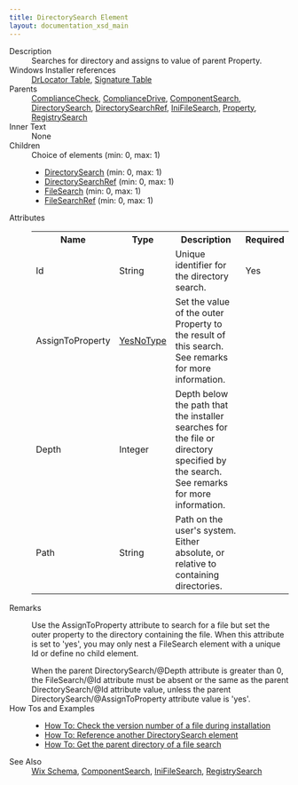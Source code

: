 ```yaml
---
title: DirectorySearch Element
layout: documentation_xsd_main
---
```

<dl>
  <dt>Description</dt>
  <dd>Searches for directory and assigns to value of parent Property.</dd>
  <dt>Windows Installer references</dt>
  <dd>
    <a href="http://msdn.microsoft.com/library/aa368331.aspx" target="_blank">DrLocator Table</a>, <a href="http://msdn.microsoft.com/library/aa371853.aspx" target="_blank">Signature Table</a></dd>
  <dt>Parents</dt>
  <dd>
    <a href="../compliancecheck/">ComplianceCheck</a>, <a href="../compliancedrive/">ComplianceDrive</a>, <a href="../componentsearch/">ComponentSearch</a>, <a href="../directorysearch/">DirectorySearch</a>, <a href="../directorysearchref/">DirectorySearchRef</a>, <a href="../inifilesearch/">IniFileSearch</a>, <a href="../property/">Property</a>, <a href="../registrysearch/">RegistrySearch</a></dd>
  <dt>Inner Text</dt>
  <dd>None</dd>
  <dt>Children</dt>
  <dd>Choice of elements (min: 0, max: 1)<ul><li><a href="../directorysearch/">DirectorySearch</a> (min: 0, max: 1)</li><li><a href="../directorysearchref/">DirectorySearchRef</a> (min: 0, max: 1)</li><li><a href="../filesearch/">FileSearch</a> (min: 0, max: 1)</li><li><a href="../filesearchref/">FileSearchRef</a> (min: 0, max: 1)</li></ul></dd>
  <dt>Attributes</dt>
  <dd>
    <table cellspacing="0" cellpadding="0" class="schema">
      <tr>
        <th width="15%">Name</th>
        <th width="15%">Type</th>
        <th width="65%">Description</th>
        <th width="15%">Required</th>
      </tr>
      <tr>
        <td>Id</td>
        <td>String</td>
        <td>Unique identifier for the directory search.</td>
        <td>Yes</td>
      </tr>
      <tr>
        <td>AssignToProperty</td>
        <td><a href="../simple_type_yesnotype/">YesNoType</a></td>
        <td>Set the value of the outer Property to the result of this search. See remarks for more information.</td>
        <td>&nbsp;</td>
      </tr>
      <tr>
        <td>Depth</td>
        <td>Integer</td>
        <td>                         Depth below the path that the installer searches for the file or directory specified by the search. See remarks for more information.                     </td>
        <td>&nbsp;</td>
      </tr>
      <tr>
        <td>Path</td>
        <td>String</td>
        <td>Path on the user's system. Either absolute, or relative to containing directories.</td>
        <td>&nbsp;</td>
      </tr>
    </table>
  </dd>
  <dt>Remarks</dt>
  <dd><p>Use the AssignToProperty attribute to search for a file but set the outer property to the directory containing the file. When this attribute is set to 'yes', you may only nest a FileSearch element with a unique Id or define no child element.</p><a>When the parent DirectorySearch/@Depth attribute is greater than 0, the FileSearch/@Id attribute must be absent or the same as the parent DirectorySearch/@Id attribute value, unless the parent DirectorySearch/@AssignToProperty attribute value is 'yes'.</a></dd>
  <dt>How Tos and Examples</dt>
  <dd>
    <ul>
      <li>
        <a href="../../../howtos/files_and_registry/check_the_version_number">How To: Check the version number of a file during installation</a>
      </li>
      <li>
        <a href="../../../howtos/files_and_registry/directorysearchref">How To: Reference another DirectorySearch element</a>
      </li>
      <li>
        <a href="../../../howtos/files_and_registry/parentdirectorysearch">How To: Get the parent directory of a file search</a>
      </li>
    </ul>
  </dd>
  <dt>See Also</dt>
  <dd>
    <a href="../wix">Wix Schema</a>, <a href="../componentsearch/">ComponentSearch</a>, <a href="../inifilesearch/">IniFileSearch</a>, <a href="../registrysearch/">RegistrySearch</a></dd>
</dl>
